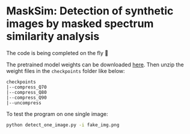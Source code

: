 # MaskSim: Detection of synthetic images by masked spectrum similarity analysis

The code is being completed on the fly :rocket:



The pretrained model weights can be downloaded [here](https://cirrus.universite-paris-saclay.fr/s/SscHmgDi2gyiF2s). Then unzip the weight files in the `checkpoints` folder like below:
```
checkpoints
|--compress_Q70
|--compress_Q80
|--compress_Q90
|--uncompress
```



To test the program on one single image:
``` sh
python detect_one_image.py -i fake_img.png
```



